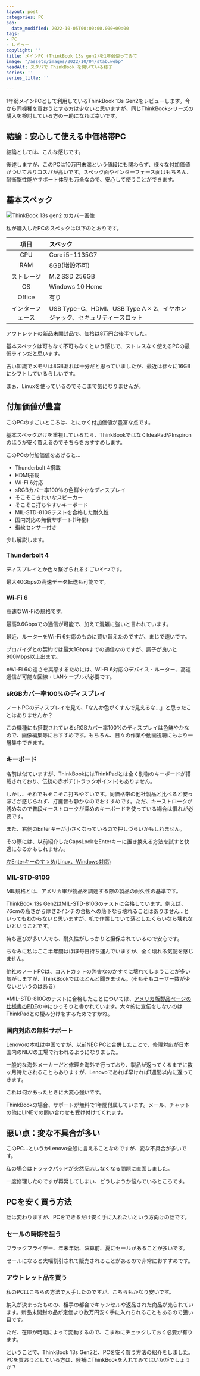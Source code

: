 ```yaml
---
layout: post
categories: PC
seo:
  date_modified: 2022-10-05T00:00:00.000+09:00
tags:
- PC
- レビュー
copylight: ''
title: メインPC (ThinkBook 13s gen2)を1年弱使ってみて
image: "/assets/images/2022/10/04/stab.webp"
headAlt: スタバで ThinkBook を開いている様子
series: ''
series_title: ''

---
```

1年弱メインPCとして利用しているThinkBook 13s Gen2をレビューします。今から同機種を買おうとする方は少ないと思いますが、同じThinkBookシリーズの購入を検討している方の一助になれば幸いです。

## 結論：安心して使える中価格帯PC

結論としては、こんな感じです。

後述しますが、このPCは10万円未満という値段にも関わらず、様々な付加価値がついておりコスパが高いです。スペック面やインターフェース面はもちろん、耐衝撃性能やサポート体制も万全なので、安心して使うことができます。

## 基本スペック

![ThinkBook 13s gen2 のカバー画像](/assets/images/2022/10/04/cover.webp)

私が購入したPCのスペックは以下のとおりです。

| 項目 | スペック |
| :----: | :----------- |
| CPU | Core i5-1135G7 |
| RAM | 8GB(増設不可) |
| ストレージ | M.2 SSD 256GB |
| OS | Windows 10 Home |
| Office | 有り |
| インターフェース | USB Type-C、HDMI、USB Type A × 2、イヤホンジャック、セキュリティースロット |

アウトレットの新品未開封品で、価格は8万円台後半でした。

基本スペックは可もなく不可もなくという感じで、ストレスなく使えるPCの最低ラインだと思います。

古い知識でメモリは8GBあれば十分だと思っていましたが、最近は徐々に16GBにシフトしているらしいです。

まぁ、Linuxを使っているのでそこまで気になりませんが。

## 付加価値が豊富

このPCのすごいところは、とにかく付加価値が豊富な点です。

基本スペックだけを重視しているなら、ThinkBookではなくIdeaPadやInspironのほうが安く買えるのでそちらをおすすめします。

このPCの付加価値をあげると…

* Thunderbolt 4搭載
* HDMI搭載
* Wi-Fi 6対応
* sRGBカバー率100％の色鮮やかなディスプレイ
* そこそこきれいなスピーカー
* そこそこ打ちやすいキーボード
* MIL-STD-810Gテストを合格した耐久性
* 国内対応の無償サポート(1年間)
* 指紋センサー付き

少し解説します。

### Thunderbolt 4

ディスプレイとか色々繋げられるすごいやつです。

最大40Gbpsの高速データ転送も可能です。

### Wi-Fi 6

高速なWi-Fiの規格です。

最高9.6Gbpsでの通信が可能で、加えて混雑に強いと言われています。

最近、ルーターをWi-Fi 6対応のものに買い替えたのですが、まじで速いです。

プロバイダとの契約では最大1Gbpsまでの通信なのですが、調子が良いと900Mbps以上出ます。

※Wi-Fi 6の速さを実感するためには、Wi-Fi 6対応のデバイス・ルーター、高速通信が可能な回線・LANケーブルが必要です。

### sRGBカバー率100%のディスプレイ

ノートPCのディスプレイを見て、「なんか色がくすんで見えるな…」と思ったことはありませんか？

この機種にも搭載されているsRGBカバー率100%のディスプレイは色鮮やかなので、画像編集等におすすめです。もちろん、日々の作業や動画視聴にもより一層集中できます。

### キーボード

名前は似ていますが、ThinkBookにはThinkPadとは全く別物のキーボードが搭載されており、伝統の赤ポチ(トラックポイント)もありません。

しかし、それでもそこそこ打ちやすいです。同価格帯の他社製品と比べると安っぽさが感じられず、打鍵音も静かなのでおすすめです。ただ、キーストロークが浅めなので普段キーストロークが深めのキーボードを使っている場合は慣れが必要です。

また、右側のEnterキーが小さくなっているので押しづらいかもしれません。

その際には、以前紹介したCapsLockをEnterキーに置き換える方法を試すと快適になるかもしれません。

[左Enterキーのすゝめ(Linux、Windows対応)](/2022-08/left-enter)

### MIL-STD-810G

MIL規格とは、アメリカ軍が物品を調達する際の製品の耐久性の基準です。

ThinkBook 13s Gen2はMIL-STD-810Gのテストに合格しています。例えば、76cmの高さから厚さ2インチの合板への落下なら壊れることはありません…といってもわからないと思いますが、机で作業していて落としたくらいなら壊れないということです。

持ち運びが多い人でも、耐久性がしっかりと担保されているので安心です。

ちなみに私はここ半年間はほぼ毎日持ち運んでいますが、全く壊れる気配を感じません。

他社のノートPCは、コストカットの弊害なのかすぐに壊れてしまうことが多い気がしますが、ThinkBookではほとんど聞きません。(そもそもユーザー数が少ないというのはある)

※MIL-STD-810Gのテストに合格したことについては、<a href="https://psref.lenovo.com/syspool/Sys/PDF/ThinkBook/ThinkBook_13s_G2_ITL/ThinkBook_13s_G2_ITL_Spec.PDF#page=6" target="_blank" rel="noopener noreferrer">アメリカ版製品ページの仕様書のPDF</a>の中にひっそりと書かれています。大々的に宣伝をしないのはThinkPadとの棲み分けをするためですかね。

### 国内対応の無料サポート

Lenovoの本社は中国ですが、以前NEC PCと合併したことで、修理対応が日本国内のNECの工場で行われるようになりました。

一般的な海外メーカーだと修理を海外で行っており、製品が返ってくるまでに数ヶ月待たされることもありますが、Lenovoであれば早ければ1週間以内に返ってきます。

これは何かあったときに大変心強いです。

ThinkBookの場合、サポートが無料で1年間付属しています。メール、チャットの他にLINEでの問い合わせも受け付けてくれます。

## 悪い点：変な不具合が多い

このPC…というかLenovo全般に言えることなのですが、変な不具合が多いです。

私の場合はトラックパッドが突然反応しなくなる問題に直面しました。

一度修理したのですが再発してしまい、どうしようか悩んでいるところです。

## PCを安く買う方法

話は変わりますが、PCをできるだけ安く手に入れたいという方向けの話です。

### セールの時期を狙う

ブラックフライデー、年末年始、決算前、夏にセールがあることが多いです。

セールになると大幅割引されて販売されることがあるので非常におすすめです。

### アウトレット品を買う

私のPCはこちらの方法で入手したのですが、こちらもかなり安いです。

納入が決まったものの、相手の都合でキャンセルや返品された商品が売られています。新品未開封の品が定価より数万円安く手に入れられることもあるので狙い目です。

ただ、在庫が時期によって変動するので、こまめにチェックしておく必要が有ります。

ということで、ThinkBook 13s Gen2と、PCを安く買う方法の紹介をしました。PCを買おうとしている方は、候補にThinkBookを入れてみてはいかがでしょうか？